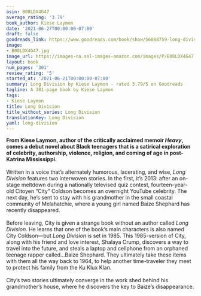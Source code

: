 ```yaml
---
asin: B08LDX4G47
average_rating: '3.79'
book_author: Kiese Laymon
date: '2021-06-27T00:00:00-07:00'
draft: false
goodreads_link: https://www.goodreads.com/book/show/56888759-long-division
image:
- B08LDX4G47.jpg
image_url: https://images-na.ssl-images-amazon.com/images/P/B08LDX4G47.01._SCLZZZZZZZ.jpg
layout: book
num_pages: '301'
review_rating: '5'
started_at: '2021-06-21T00:00:00-07:00'
summary: Long Division by Kiese Laymon - rated 3.79/5 on Goodreads
tagline: A 301-page book by Kiese Laymon
tags:
- Kiese Laymon
title: Long Division
title_without_series: Long Division
translationKey: Long Division
yaml: long-division
---
```


<b>From Kiese Laymon, author of the critically acclaimed memoir <i>Heavy</i>, comes a debut novel about Black teenagers that is a satirical exploration of celebrity, authorship, violence, religion, and coming of age in post-Katrina Mississippi. </b><br /><br />Written in a voice that’s alternately humorous, lacerating, and wise, <i>Long Division</i> features two interwoven stories. In the first, it’s 2013: after an on-stage meltdown during a nationally televised quiz contest, fourteen-year-old Citoyen “City” Coldson becomes an overnight YouTube celebrity. The next day, he’s sent to stay with his grandmother in the small coastal community of Melahatchie, where a young girl named Baize Shephard has recently disappeared.<br /> <br />Before leaving, City is given a strange book without an author called <i>Long Division</i>. He learns that one of the book’s main characters is also named City Coldson—but <i>Long Division</i> is set in 1985. This 1985-version of City, along with his friend and love interest, Shalaya Crump, discovers a way to travel into the future, and steals a laptop and cellphone from an orphaned teenage rapper called...Baize Shephard. They ultimately take these items with them all the way back to 1964, to help another time-traveler they meet to protect his family from the Ku Klux Klan.<br /> <br />City’s two stories ultimately converge in the work shed behind his grandmother’s house, where he discovers the key to Baize’s disappearance.